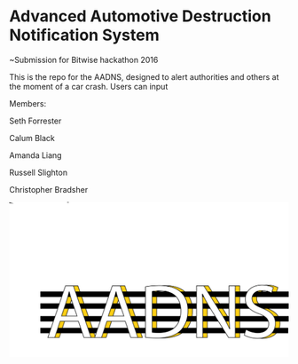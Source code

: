 # Advanced Automotive Destruction Notification System

~Submission for Bitwise hackathon 2016

This is the repo for the AADNS, designed to alert authorities and others at the moment of a car crash. Users can input 

Members:

Seth Forrester

Calum Black

Amanda Liang

Russell Slighton

Christopher Bradsher

![alt tag](https://raw.githubusercontent.com/sethf99/AADNS/master/Images/Logo3.png)
